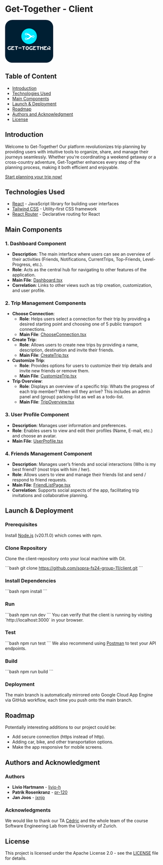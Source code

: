 
# **Get-Together - Client**

<img src=https://github.com/sopra-fs24-group-11/client/blob/main/src/graphics/Get-Together.png />

## Table of Content

- [Introduction](#introduction)
- [Technologies Used](#technologies-used)
- [Main Components](#main-components)
- [Launch & Deployment](#launch--deployment)
- [Roadmap](#roadmap)
- [Authors and Acknowledgment](#authors-and-acknowledgment)
- [License](#license)

## Introduction
Welcome to Get-Together! Our platform revolutionizes trip planning by providing users with intuitive tools to organize, share, and manage their journeys seamlessly. Whether you're coordinating a weekend getaway or a cross-country adventure, Get-Together enhances every step of the planning process, making it both efficient and enjoyable.

[Start planning your trip now!](http://sopra-fs24-group-11-client.oa.r.appspot.com/)

## Technologies Used
* [React](https://react.dev/) - JavaScript library for building user interfaces
* [Tailwind CSS](https://tailwindcss.com/) - Utility-first CSS framework
* [React Router](https://reactrouter.com/) - Declarative routing for React

## Main Components

### 1. **Dashboard Component**
- **Description**: The main interface where users can see an overview of their activities (Friends, Notifications, CurrentTrips, Top-Friends, Level-Progress, etc.).
- **Role**: Acts as the central hub for navigating to other features of the application.
- **Main File**: [Dashboard.tsx](https://github.com/sopra-fs24-group-11/client/blob/main/src/components/views/Dashboard.tsx)
- **Correlation**: Links to other views such as trip creation, customization, and user profile.

### 2. **Trip Management Components**
- **Choose Connection**: 
  - **Role**: Helps users select a connection for their trip by providing a desired starting point and choosing one of 5 public transport connections.
  - **Main File**: [ChooseConnection.tsx](https://github.com/sopra-fs24-group-11/client/blob/main/src/components/views/ChooseConnection.tsx)
- **Create Trip**: 
  - **Role**: Allows users to create new trips by providing a name, description, destination and invite their friends.
  - **Main File**: [CreateTrip.tsx](https://github.com/sopra-fs24-group-11/client/blob/main/src/components/views/CreateTrip.tsx)
- **Customize Trip**: 
  - **Role**: Provides options for users to customize their trip details and invite new friends or remove them.
  - **Main File**: [CustomizeTrip.tsx](https://github.com/sopra-fs24-group-11/client/blob/main/src/components/views/CustomizeTrip.tsx)
- **Trip Overview**: 
  - **Role**: Displays an overview of a specific trip: Whats the progress of each trip member? When will they arrive? This includes an admin panel and (group) packing-list as well as a todo-list.
  - **Main File**: [TripOverview.tsx](https://github.com/sopra-fs24-group-11/client/blob/main/src/components/views/TripOverview.tsx)

### 3. **User Profile Component**
- **Description**: Manages user information and preferences.
- **Role**: Enables users to view and edit their profiles (Name, E-mail, etc.) and choose an avatar.
- **Main File**: [UserProfile.tsx](https://github.com/sopra-fs24-group-11/client/blob/main/src/components/views/UserProfile.tsx)

### 4. **Friends Management Component**
- **Description**: Manages user’s friends and social interactions (Who is my best friend? (most trips with him / her).
- **Role**: Allows users to view and manage their friends list and send / respond to friend requests.
- **Main File**: [FriendListPage.tsx](https://github.com/sopra-fs24-group-11/client/blob/main/src/components/views/FriendListPage.tsx)
- **Correlation**: Supports social aspects of the app, facilitating trip invitations and collaborative planning.

## Launch & Deployment
### Prerequisites
Install [Node.js](https://nodejs.org/) (v20.11.0) which comes with npm.

### Clone Repository
Clone the client-repository onto your local machine with Git.

\`\`\`bash
git clone https://github.com/sopra-fs24-group-11/client.git
\`\`\`

### Install Dependencies

\`\`\`bash
npm install
\`\`\`

### Run

\`\`\`bash
npm run dev
\`\`\`
You can verify that the client is running by visiting \`http://localhost:3000\` in your browser.

### Test

\`\`\`bash
npm run test
\`\`\`
We also recommend using [Postman](https://www.getpostman.com) to test your API endpoints.

### Build

\`\`\`bash
npm run build
\`\`\`

### Deployment
The main branch is automatically mirrored onto Google Cloud App Engine via GitHub workflow, each time you push onto the main branch.

## Roadmap
Potentially interesting additions to our project could be:
- Add secure connection (https instead of http).
- Adding car, bike, and other transportation options.
- Make the app responsive for mobile screens.

## Authors and Acknowledgment

### Authors
* **Livio Hartmann** - [livio-h](https://github.com/livio-h)
* **Patrik Rosenkranz** - [pr-120](https://github.com/pr-120)
* **Jan Joos** - [jxnjo](https://github.com/jxnjo)

### Acknowledgments
We would like to thank our TA [Cédric](https://github.com/cedric-vr) and the whole team of the course Software Engineering Lab from the University of Zurich.

## License
This project is licensed under the Apache License 2.0 - see the [LICENSE](https://github.com/sopra-fs24-group-11/client/blob/main/LICENSE) file for details.
